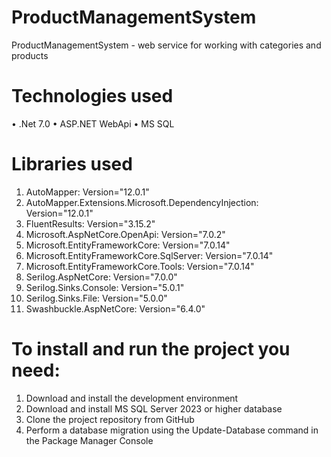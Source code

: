 # ProductManagementSystem

ProductManagementSystem - web service for working with categories and products

# Technologies used

• .Net 7.0
• ASP.NET WebApi
• MS SQL

# Libraries used

1) AutoMapper: Version="12.0.1"
2) AutoMapper.Extensions.Microsoft.DependencyInjection: Version="12.0.1"
3) FluentResults: Version="3.15.2"
4) Microsoft.AspNetCore.OpenApi: Version="7.0.2"
5) Microsoft.EntityFrameworkCore: Version="7.0.14"
6) Microsoft.EntityFrameworkCore.SqlServer: Version="7.0.14"
7) Microsoft.EntityFrameworkCore.Tools: Version="7.0.14"
8) Serilog.AspNetCore: Version="7.0.0"
9) Serilog.Sinks.Console: Version="5.0.1"
10) Serilog.Sinks.File: Version="5.0.0"
11) Swashbuckle.AspNetCore: Version="6.4.0"

# To install and run the project you need:

1) Download and install the development environment
2) Download and install MS SQL Server 2023 or higher database
3) Clone the project repository from GitHub
4) Perform a database migration using the Update-Database command in the Package Manager Console
